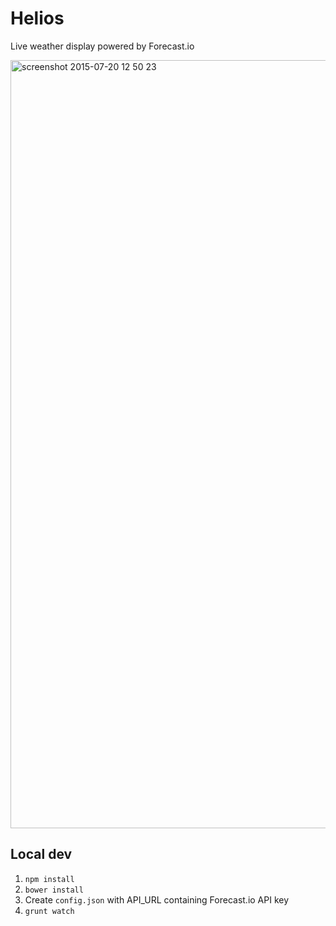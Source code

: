 # Helios
Live weather display powered by Forecast.io

<img width="1229" alt="screenshot 2015-07-20 12 50 23" src="https://cloud.githubusercontent.com/assets/1940294/8833427/8b30e39a-307c-11e5-8319-8c5b6f1f35e3.png">

## Local dev
1. `npm install`
2. `bower install`
3. Create `config.json` with API_URL containing Forecast.io API key
4. `grunt watch`
